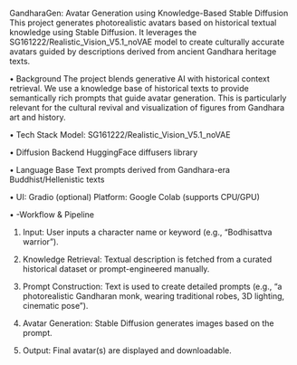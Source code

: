 GandharaGen: Avatar Generation using Knowledge-Based Stable Diffusion
This project generates photorealistic avatars based on historical textual knowledge using Stable Diffusion. It leverages the SG161222/Realistic_Vision_V5.1_noVAE model to create culturally accurate avatars guided by descriptions derived from ancient Gandhara heritage texts.

•	Background
The project blends generative AI with historical context retrieval. We use a knowledge base of historical texts to provide semantically rich prompts that guide avatar generation. This is particularly relevant for the cultural revival and visualization of figures from Gandhara art and history.

•	Tech Stack
Model: SG161222/Realistic_Vision_V5.1_noVAE

•	Diffusion Backend
HuggingFace diffusers library

•	Language Base
 Text prompts derived from Gandhara-era Buddhist/Hellenistic texts

•	UI: Gradio (optional)
  Platform: Google Colab (supports CPU/GPU)

•	-Workflow & Pipeline


1.	Input:
User inputs a character name or keyword (e.g., “Bodhisattva warrior”).

2.	Knowledge Retrieval:
Textual description is fetched from a curated historical dataset or prompt-engineered manually.

3.	Prompt Construction:
Text is used to create detailed prompts (e.g., “a photorealistic Gandharan monk, wearing traditional robes, 3D lighting, cinematic pose”).

4.	Avatar Generation:
Stable Diffusion generates images based on the prompt.

5.	Output:
Final avatar(s) are displayed and downloadable.
